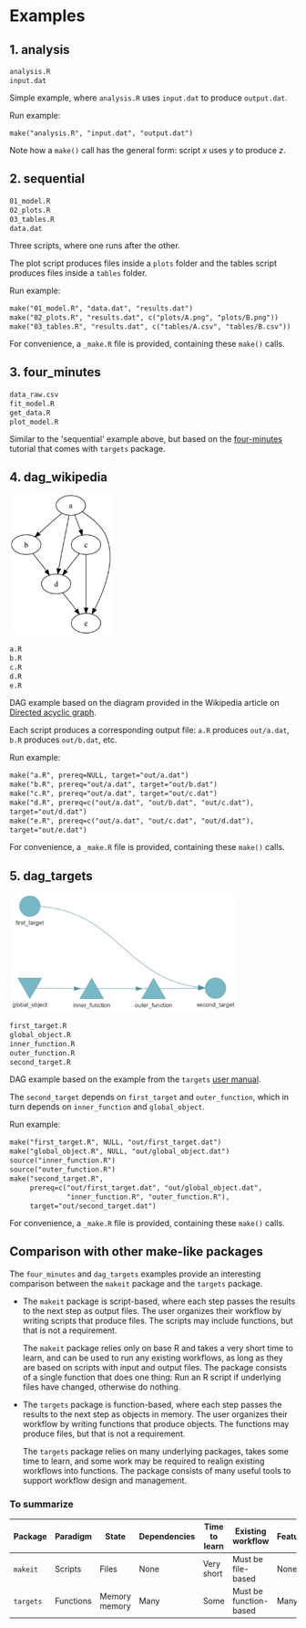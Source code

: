# Examples

## 1. analysis

```
analysis.R
input.dat
```

Simple example, where `analysis.R` uses `input.dat` to produce `output.dat`.

Run example:

```{r}
make("analysis.R", "input.dat", "output.dat")
```

Note how a `make()` call has the general form: script *x* uses *y* to produce
*z*.

## 2. sequential

```
01_model.R
02_plots.R
03_tables.R
data.dat
```

Three scripts, where one runs after the other.

The plot script produces files inside a `plots` folder and the tables script
produces files inside a `tables` folder.

Run example:

```{r}
make("01_model.R", "data.dat", "results.dat")
make("02_plots.R", "results.dat", c("plots/A.png", "plots/B.png"))
make("03_tables.R", "results.dat", c("tables/A.csv", "tables/B.csv"))
```

For convenience, a `_make.R` file is provided, containing these `make()` calls.

## 3. four_minutes

```
data_raw.csv
fit_model.R
get_data.R
plot_model.R
```

Similar to the 'sequential' example above, but based on the
[four-minutes](https://github.com/wlandau/targets-four-minutes) tutorial that
comes with `targets` package.

## 4. dag_wikipedia

<img src="dag_wikipedia.png" alt="diagram" width="180">

```
a.R
b.R
c.R
d.R
e.R
```

DAG example based on the diagram provided in the Wikipedia article on [Directed
acyclic graph](https://en.wikipedia.org/wiki/Directed_acyclic_graph).

Each script produces a corresponding output file: `a.R` produces `out/a.dat`,
`b.R` produces `out/b.dat`, etc.

Run example:

```
make("a.R", prereq=NULL, target="out/a.dat")
make("b.R", prereq="out/a.dat", target="out/b.dat")
make("c.R", prereq="out/a.dat", target="out/c.dat")
make("d.R", prereq=c("out/a.dat", "out/b.dat", "out/c.dat"), target="out/d.dat")
make("e.R", prereq=c("out/a.dat", "out/c.dat", "out/d.dat"), target="out/e.dat")
```

For convenience, a `_make.R` file is provided, containing these `make()` calls.

## 5. dag_targets

<img src="dag_targets.png" alt="diagram" width="400">

```
first_target.R
global_object.R
inner_function.R
outer_function.R
second_target.R
```

DAG example based on the example from the `targets` [user
manual](https://books.ropensci.org/targets/targets.html#dependencies).

The `second_target` depends on `first_target` and `outer_function`, which in
turn depends on `inner_function` and `global_object`.

Run example:

```
make("first_target.R", NULL, "out/first_target.dat")
make("global_object.R", NULL, "out/global_object.dat")
source("inner_function.R")
source("outer_function.R")
make("second_target.R",
     prereq=c("out/first_target.dat", "out/global_object.dat",
              "inner_function.R", "outer_function.R"),
     target="out/second_target.dat")
```

For convenience, a `_make.R` file is provided, containing these `make()` calls.

## Comparison with other make-like packages

The `four_minutes` and `dag_targets` examples provide an interesting comparison
between the `makeit` package and the `targets` package.

- The `makeit` package is script-based, where each step passes the results to
  the next step as output files. The user organizes their workflow by writing
  scripts that produce files. The scripts may include functions, but that is not
  a requirement.

  The `makeit` package relies only on base R and takes a very short time to
  learn, and can be used to run any existing workflows, as long as they are
  based on scripts with input and output files. The package consists of a single
  function that does one thing: Run an R script if underlying files have
  changed, otherwise do nothing.

- The `targets` package is function-based, where each step passes the results to
  the next step as objects in memory. The user organizes their workflow by
  writing functions that produce objects. The functions may produce files, but
  that is not a requirement.

  The `targets` package relies on many underlying packages, takes some time to
  learn, and some work may be required to realign existing workflows into
  functions. The package consists of many useful tools to support workflow
  design and management.

### To summarize

Package   | Paradigm  | State         | Dependencies | Time to learn | Existing workflow      | Features
--------- | --------- | ------------- | ------------ | ------------- | ---------------------- | --------
`makeit`  | Scripts   | Files         | None         | Very short    | Must be file-based     | None
`targets` | Functions | Memory memory | Many         | Some          | Must be function-based | Many
